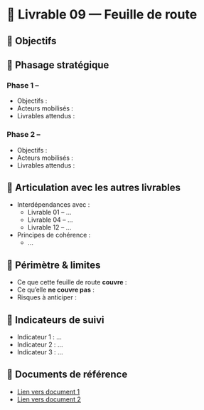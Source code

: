 # 📘 Livrable 09 — Feuille de route

## 🔹 Objectifs

<!-- Résumer les objectifs principaux de la feuille de route nationale -->

## 🔹 Phasage stratégique

### Phase 1 – <!-- Nom ou période -->
- Objectifs :
- Acteurs mobilisés :
- Livrables attendus :

### Phase 2 – <!-- Nom ou période -->
- Objectifs :
- Acteurs mobilisés :
- Livrables attendus :

<!-- Ajouter autant de phases que nécessaire -->

## 🔹 Articulation avec les autres livrables

- Interdépendances avec :
  - Livrable 01 – ...
  - Livrable 04 – ...
  - Livrable 12 – ...
- Principes de cohérence :
  - ...

## 🔹 Périmètre & limites

- Ce que cette feuille de route **couvre** :
- Ce qu’elle **ne couvre pas** :
- Risques à anticiper :

## 🔹 Indicateurs de suivi

- Indicateur 1 : ...
- Indicateur 2 : ...
- Indicateur 3 : ...

## 🔹 Documents de référence

- [Lien vers document 1](...)
- [Lien vers document 2](...)
